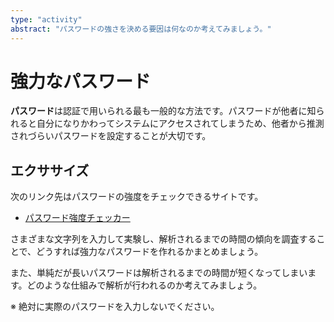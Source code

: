 ```yaml
---
type: "activity"
abstract: "パスワードの強さを決める要因は何なのか考えてみましょう。"
---
```


# 強力なパスワード

**パスワード**は認証で用いられる最も一般的な方法です。パスワードが他者に知られると自分になりかわってシステムにアクセスされてしまうため、他者から推測されづらいパスワードを設定することが大切です。

## エクササイズ

次のリンク先はパスワードの強度をチェックできるサイトです。

- [パスワード強度チェッカー](https://bitwarden.com/ja-jp/password-strength/)

さまざまな文字列を入力して実験し、解析されるまでの時間の傾向を調査することで、どうすれば強力なパスワードを作れるかまとめましょう。

また、単純だが長いパスワードは解析されるまでの時間が短くなってしまいます。どのような仕組みで解析が行われるのか考えてみましょう。

※ 絶対に実際のパスワードを入力しないでください。
